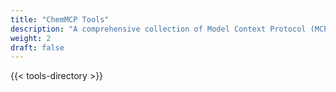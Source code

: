 ```yaml
---
title: "ChemMCP Tools"
description: "A comprehensive collection of Model Context Protocol (MCP) servers for various use cases. These servers enable AI models to securely interact with different services and data sources."
weight: 2
draft: false
---
```


<!-- <div class="mb-10">
A comprehensive collection of Model Context Protocol (MCP) servers for various use cases. These servers enable AI models to securely interact with different services and data sources.
</div> -->

{{< tools-directory >}} 